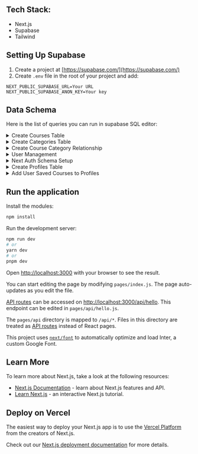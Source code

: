## Tech Stack:
* Next.js
* Supabase
* Tailwind

## Setting Up Supabase
1. Create a project at [https://supabase.com/](https://supabase.com/)
2. Create `.env` file in the root of your project and add:
  ```
  NEXT_PUBLIC_SUPABASE_URL=Your URL
  NEXT_PUBLIC_SUPABASE_ANON_KEY=Your key
  ```
  
## Data Schema
Here is the list of queries you can run in supabase SQL editor:
<details>
<summary>Create Courses Table</summary>
  ```
    INSERT INTO courses (title, description, category, price)
  VALUES 
    ('Introduction to Web Development', 'Learn the basics of web development with HTML, CSS, and JavaScript.', 'Web Development', 29.99),
    ('Python for Data Science', 'Master Python programming for data science and machine learning.', 'Data Science', 49.99),
    ('JavaScript Fundamentals', 'Deep dive into JavaScript fundamentals and build modern web applications.', 'Web Development', 39.99),
    ('Introduction to Artificial Intelligence', 'Learn the basics of artificial intelligence and machine learning.', 'Artificial Intelligence', 59.99),
    ('Database Design and Management', 'Master the principles of database design and management for efficient data storage.', 'Database Management', 34.99);
  ```
</details>
  
<details>
<summary>Create Categories Table</summary>
  ```
    -- Create the categories table
CREATE TABLE categories (
  id SERIAL PRIMARY KEY,
  name VARCHAR(255) NOT NULL
);
-- Insert sample data into categories table
INSERT INTO categories (name) VALUES ('Math');
INSERT INTO categories (name) VALUES ('Science');
INSERT INTO categories (name) VALUES ('History');
  ```
</details>
  
<details>
<summary>Create Course Category Relationship</summary>
  ```
-- Add a 'category_id' column of type UUID to the 'courses' table
ALTER TABLE courses ADD COLUMN category_id UUID;
-- Create the courses_categories junction table
CREATE TABLE courses_categories (
  id SERIAL PRIMARY KEY,
  course_id UUID REFERENCES courses(id) ON DELETE CASCADE,
  category_id INT REFERENCES categories(id) ON DELETE CASCADE
);
-- Add a unique constraint to prevent duplicate links
ALTER TABLE courses_categories
ADD CONSTRAINT unique_course_category
UNIQUE (course_id, category_id);
  ```
</details>
<details>
<summary>User Management</summary>
For this step to work don't forget to enable authentication
  ```
-- Create a table for public profiles
create table profiles (
  id uuid references auth.users on delete cascade not null primary key,
  updated_at timestamp with time zone,
  username text unique,
  full_name text,
  avatar_url text,
  website text,
  constraint username_length check (char_length(username) >= 3)
);
-- Set up Row Level Security (RLS)
-- See https://supabase.com/docs/guides/auth/row-level-security for more details.
alter table profiles
  enable row level security;
create policy "Public profiles are viewable by everyone." on profiles
  for select using (true);
create policy "Users can insert their own profile." on profiles
  for insert with check (auth.uid() = id);
create policy "Users can update own profile." on profiles
  for update using (auth.uid() = id);
-- This trigger automatically creates a profile entry when a new user signs up via Supabase Auth.
-- See https://supabase.com/docs/guides/auth/managing-user-data#using-triggers for more details.
create function public.handle_new_user()
returns trigger as $$
begin
  insert into public.profiles (id, full_name, avatar_url)
  values (new.id, new.raw_user_meta_data->>'full_name', new.raw_user_meta_data->>'avatar_url');
  return new;
end;
$$ language plpgsql security definer;
create trigger on_auth_user_created
  after insert on auth.users
  for each row execute procedure public.handle_new_user();
-- Set up Storage!
insert into storage.buckets (id, name)
  values ('avatars', 'avatars');
-- Set up access controls for storage.
-- See https://supabase.com/docs/guides/storage#policy-examples for more details.
create policy "Avatar images are publicly accessible." on storage.objects
  for select using (bucket_id = 'avatars');
create policy "Anyone can upload an avatar." on storage.objects
  for insert with check (bucket_id = 'avatars');
  ```
</details>
  
<details>
<summary>Next Auth Schema Setup</summary>
  ```
CREATE SCHEMA next_auth;
GRANT USAGE ON SCHEMA next_auth TO service_role;
GRANT ALL ON SCHEMA next_auth TO postgres;
CREATE TABLE IF NOT EXISTS next_auth.users
(
    id uuid NOT NULL DEFAULT uuid_generate_v4(),
    name text,
    email text,
    "emailVerified" timestamp with time zone,
    image text,
    CONSTRAINT users_pkey PRIMARY KEY (id),
    CONSTRAINT email_unique UNIQUE (email)
);
GRANT ALL ON TABLE next_auth.users TO postgres;
GRANT ALL ON TABLE next_auth.users TO service_role;
CREATE FUNCTION next_auth.uid() RETURNS uuid
    LANGUAGE sql STABLE
    AS $$
  select
    coalesce(
        nullif(current_setting('request.jwt.claim.sub', true), ''),
        (nullif(current_setting('request.jwt.claims', true), '')::jsonb ->> 'sub')
    )::uuid
$$;
CREATE TABLE IF NOT EXISTS  next_auth.sessions
(
    id uuid NOT NULL DEFAULT uuid_generate_v4(),
    expires timestamp with time zone NOT NULL,
    "sessionToken" text NOT NULL,
    "userId" uuid,
    CONSTRAINT sessions_pkey PRIMARY KEY (id),
    CONSTRAINT sessionToken_unique UNIQUE ("sessionToken"),
    CONSTRAINT "sessions_userId_fkey" FOREIGN KEY ("userId")
        REFERENCES  next_auth.users (id) MATCH SIMPLE
        ON UPDATE NO ACTION
        ON DELETE CASCADE
);
GRANT ALL ON TABLE next_auth.sessions TO postgres;
GRANT ALL ON TABLE next_auth.sessions TO service_role;
CREATE TABLE IF NOT EXISTS  next_auth.accounts
(
    id uuid NOT NULL DEFAULT uuid_generate_v4(),
    type text NOT NULL,
    provider text NOT NULL,
    "providerAccountId" text NOT NULL,
    refresh_token text,
    access_token text,
    expires_at bigint,
    token_type text,
    scope text,
    id_token text,
    session_state text,
    oauth_token_secret text,
    oauth_token text,
    "userId" uuid,
    CONSTRAINT accounts_pkey PRIMARY KEY (id),
    CONSTRAINT provider_unique UNIQUE (provider, "providerAccountId"),
    CONSTRAINT "accounts_userId_fkey" FOREIGN KEY ("userId")
        REFERENCES  next_auth.users (id) MATCH SIMPLE
        ON UPDATE NO ACTION
        ON DELETE CASCADE
);
GRANT ALL ON TABLE next_auth.accounts TO postgres;
GRANT ALL ON TABLE next_auth.accounts TO service_role;
CREATE TABLE IF NOT EXISTS  next_auth.verification_tokens
(
    identifier text,
    token text,
    expires timestamp with time zone NOT NULL,
    CONSTRAINT verification_tokens_pkey PRIMARY KEY (token),
    CONSTRAINT token_unique UNIQUE (token),
    CONSTRAINT token_identifier_unique UNIQUE (token, identifier)
);
GRANT ALL ON TABLE next_auth.verification_tokens TO postgres;
GRANT ALL ON TABLE next_auth.verification_tokens TO service_role;
  ```
</details> 
<details>
<summary>Create Profiles Table</summary>
  ```
CREATE TABLE profiles (
  id SERIAL PRIMARY KEY,
  user_id UUID REFERENCES auth.users(id),
  username TEXT UNIQUE,
  full_name TEXT,
  bio TEXT,
  avatar_url TEXT,
  created_at TIMESTAMP NOT NULL DEFAULT NOW(),
  updated_at TIMESTAMP NOT NULL DEFAULT NOW()
);
ALTER TABLE profiles ADD COLUMN gender TEXT;
ALTER TABLE profiles ADD COLUMN birthdate DATE;
  ```
</details>
<details>
<summary>Add User Saved Courses to Profiles</summary>
  ```
-- Create user_saved_courses table
CREATE TABLE user_saved_courses (
  id SERIAL PRIMARY KEY,
  user_id UUID REFERENCES auth.users(id) ON DELETE CASCADE,
  course_id UUID REFERENCES courses(id) ON DELETE CASCADE,
  created_at TIMESTAMP WITH TIME ZONE DEFAULT NOW(),
  updated_at TIMESTAMP WITH TIME ZONE DEFAULT NOW()
);
-- Add a unique constraint to prevent duplicate saves
ALTER TABLE user_saved_courses
ADD CONSTRAINT unique_user_course
UNIQUE (user_id, course_id);
-- Update courses table to add a 'saved_count' column that tracks the number of times a course has been saved
ALTER TABLE courses
ADD COLUMN saved_count INT DEFAULT 0;
-- Update user_saved_courses table to increment the saved_count column of a course when a new saved course is created
CREATE OR REPLACE FUNCTION increment_saved_count()
RETURNS TRIGGER AS $$
BEGIN
  UPDATE courses
  SET saved_count = saved_count + 1
  WHERE id = NEW.course_id;
  RETURN NEW;
END;
$$ LANGUAGE plpgsql;
CREATE TRIGGER increment_saved_count_trigger
AFTER INSERT ON user_saved_courses
FOR EACH ROW
EXECUTE FUNCTION increment_saved_count();
-- Update user_saved_courses table to decrement the saved_count column of a course when a saved course is deleted
CREATE OR REPLACE FUNCTION decrement_saved_count()
RETURNS TRIGGER AS $$
BEGIN
  UPDATE courses
  SET saved_count = saved_count - 1
  WHERE id = OLD.course_id;
  RETURN OLD;
END;
$$ LANGUAGE plpgsql;
CREATE TRIGGER decrement_saved_count_trigger
AFTER DELETE ON user_saved_courses
FOR EACH ROW
EXECUTE FUNCTION decrement_saved_count();
  ```
</details>



## Run the application

Install the modules:

```bash
npm install
```

Run the development server:

```bash
npm run dev
# or
yarn dev
# or
pnpm dev
```

Open [http://localhost:3000](http://localhost:3000) with your browser to see the result.

You can start editing the page by modifying `pages/index.js`. The page auto-updates as you edit the file.

[API routes](https://nextjs.org/docs/api-routes/introduction) can be accessed on [http://localhost:3000/api/hello](http://localhost:3000/api/hello). This endpoint can be edited in `pages/api/hello.js`.

The `pages/api` directory is mapped to `/api/*`. Files in this directory are treated as [API routes](https://nextjs.org/docs/api-routes/introduction) instead of React pages.

This project uses [`next/font`](https://nextjs.org/docs/basic-features/font-optimization) to automatically optimize and load Inter, a custom Google Font.

## Learn More

To learn more about Next.js, take a look at the following resources:

- [Next.js Documentation](https://nextjs.org/docs) - learn about Next.js features and API.
- [Learn Next.js](https://nextjs.org/learn) - an interactive Next.js tutorial.

## Deploy on Vercel

The easiest way to deploy your Next.js app is to use the [Vercel Platform](https://vercel.com/new?utm_medium=default-template&filter=next.js&utm_source=create-next-app&utm_campaign=create-next-app-readme) from the creators of Next.js.

Check out our [Next.js deployment documentation](https://nextjs.org/docs/deployment) for more details.

